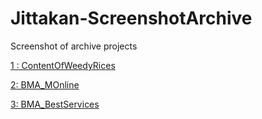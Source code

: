 # Jittakan-ScreenshotArchive

Screenshot of archive projects 

[1 :  ContentOfWeedyRices](https://github.com/jittakan-dev/Jittakan-ScreenshotArchive/tree/9a37f835ea4b5c276e71129e19977ab5bd4240af/ContentOfWeedyRices)

[2:  BMA_MOnline](https://github.com/jittakan-dev/Jittakan-ScreenshotArchive/tree/9a37f835ea4b5c276e71129e19977ab5bd4240af/BMA_MOnline)

[3:  BMA_BestServices](https://github.com/jittakan-dev/Jittakan-ScreenshotArchive/tree/8beb9949a42fe1bb4cdad70ba632a96eaed1b400/BMA_BestServices)

